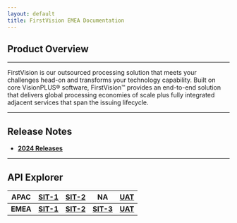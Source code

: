 ```yaml
---
layout: default
title: FirstVision EMEA Documentation
---
```


## Product Overview

* * *

FirstVision is our outsourced processing solution that meets your challenges head-on and transforms your technology capability. Built on core VisionPLUS® software, FirstVision™ provides an end-to-end solution that delivers global processing economies of scale plus fully integrated adjacent services that span the issuing lifecycle.

* * *

## Release Notes

 - __[2024 Releases](https://fiserv.github.io/firstvision-emea/docs/release-notes/Releases/2024/2024.html)__

* * *

## API Explorer

| APAC     | [SIT-1](https://fiserv.github.io/firstvision-emea/assets/swagger/api.html?file=qa-in.yaml)  | [SIT-2](https://fiserv.github.io/firstvision-emea/assets/swagger/api.html?file=qa2-in.yaml)  | NA                                                                                           | [UAT](https://fiserv.github.io/firstvision-emea/assets/swagger/api.html?file=uat-in.yaml)  |
|----------|---------------------------------------------------------------------------------------------|----------------------------------------------------------------------------------------------|----------------------------------------------------------------------------------------------|--------------------------------------------------------------------------------------------|
| __EMEA__ | __[SIT-1](https://fiserv.github.io/firstvision-emea/assets/swagger/api.html?file=qa.yaml)__ | __[SIT-2](https://fiserv.github.io/firstvision-emea/assets/swagger/api.html?file=qa2.yaml)__ | __[SIT-3](https://fiserv.github.io/firstvision-emea/assets/swagger/api.html?file=qa3.yaml)__ | __[UAT](https://fiserv.github.io/firstvision-emea/assets/swagger/api.html?file=uat.yaml)__ | 
